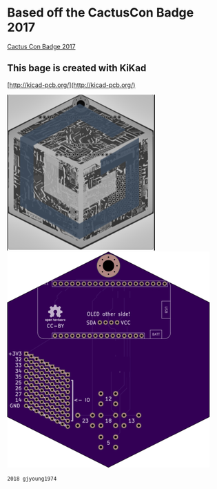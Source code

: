 # Based off the CactusCon Badge 2017
[Cactus Con Badge 2017](https://github.com/thatch/cactuscon-badge-2017)

## This bage is created with KiKad     
[http://kicad-pcb.org/](http://kicad-pcb.org/)

![Render of badge front](./vgs_badge_front.png)
![Render of badge back](./vgs_badge_back.png)

```
2018 gjyoung1974
```

